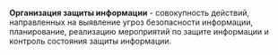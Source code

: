 **Организация защиты информации** - совокупность действий, направленных на выявление угроз безопасности информации, планирование, реализацию мероприятий по защите информации и контроль состояния защиты информации.